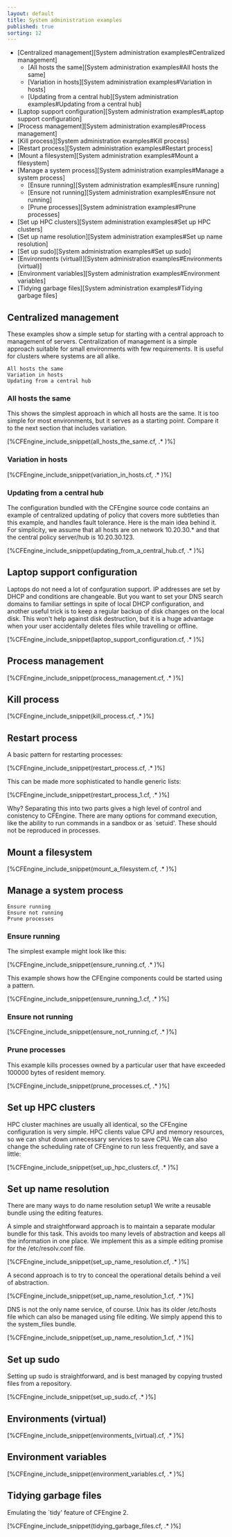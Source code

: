 ```yaml
---
layout: default
title: System administration examples
published: true
sorting: 12
---
```


* [Centralized management][System administration examples#Centralized management]
	* [All hosts the same][System administration examples#All hosts the same]
	* [Variation in hosts][System administration examples#Variation in hosts]
	* [Updating from a central hub][System administration examples#Updating from a central hub]
* [Laptop support configuration][System administration examples#Laptop support configuration]
* [Process management][System administration examples#Process management]
* [Kill process][System administration examples#Kill process]
* [Restart process][System administration examples#Restart process]
* [Mount a filesystem][System administration examples#Mount a filesystem]
* [Manage a system process][System administration examples#Manage a system process]
	* [Ensure running][System administration examples#Ensure running]
	* [Ensure not running][System administration examples#Ensure not running]
	* [Prune processes][System administration examples#Prune processes]
* [Set up HPC clusters][System administration examples#Set up HPC clusters]
* [Set up name resolution][System administration examples#Set up name resolution]
* [Set up sudo][System administration examples#Set up sudo]
* [Environments (virtual)][System administration examples#Environments (virtual)]
* [Environment variables][System administration examples#Environment variables]
* [Tidying garbage files][System administration examples#Tidying garbage files]

## Centralized management

These examples show a simple setup for starting with a central approach to management of servers. Centralization of management is a simple approach suitable for small environments with few requirements. It is useful for clusters where systems are all alike.

    All hosts the same
    Variation in hosts
    Updating from a central hub

### All hosts the same

This shows the simplest approach in which all hosts are the same. It is too simple for most environments, but it serves as a starting point. Compare it to the next section that includes variation.


[%CFEngine_include_snippet(all_hosts_the_same.cf, .* )%]

### Variation in hosts


[%CFEngine_include_snippet(variation_in_hosts.cf, .* )%]

### Updating from a central hub

The configuration bundled with the CFEngine source code contains an example of centralized updating of policy that covers more subtleties than this example, and handles fault tolerance. Here is the main idea behind it. For simplicity, we assume that all hosts are on network 10.20.30.* and that the central policy server/hub is 10.20.30.123.


[%CFEngine_include_snippet(updating_from_a_central_hub.cf, .* )%]

## Laptop support configuration

Laptops do not need a lot of confguration support. IP addresses are set by DHCP and conditions are changeable. But you want to set your DNS search domains to familiar settings in spite of local DHCP configuration, and another useful trick is to keep a regular backup of disk changes on the local disk. This won't help against disk destruction, but it is a huge advantage when your user accidentally deletes files while travelling or offline.


[%CFEngine_include_snippet(laptop_support_configuration.cf, .* )%]

## Process management


[%CFEngine_include_snippet(process_management.cf, .* )%]

## Kill process


[%CFEngine_include_snippet(kill_process.cf, .* )%]

## Restart process

A basic pattern for restarting processes:


[%CFEngine_include_snippet(restart_process.cf, .* )%]

This can be made more sophisticated to handle generic lists:

[%CFEngine_include_snippet(restart_process_1.cf, .* )%]

Why? Separating this into two parts gives a high level of control and conistency to CFEngine. There are many options for command execution, like the ability to run commands in a sandbox or as `setuid'. These should not be reproduced in processes.

## Mount a filesystem


[%CFEngine_include_snippet(mount_a_filesystem.cf, .* )%]


## Manage a system process

    Ensure running
    Ensure not running
    Prune processes

### Ensure running

The simplest example might look like this:


[%CFEngine_include_snippet(ensure_running.cf, .* )%]

This example shows how the CFEngine components could be started using a pattern.


[%CFEngine_include_snippet(ensure_running_1.cf, .* )%]

### Ensure not running


[%CFEngine_include_snippet(ensure_not_running.cf, .* )%]

### Prune processes

This example kills processes owned by a particular user that have exceeded 100000 bytes of resident memory.


[%CFEngine_include_snippet(prune_processes.cf, .* )%]

## Set up HPC clusters

HPC cluster machines are usually all identical, so the CFEngine configuration is very simple. HPC clients value CPU and memory resources, so we can shut down unnecessary services to save CPU. We can also change the scheduling rate of CFEngine to run less frequently, and save a little:


[%CFEngine_include_snippet(set_up_hpc_clusters.cf, .* )%]

## Set up name resolution

There are many ways to do name resolution setup1 We write a reusable bundle using the editing features.

A simple and straightforward approach is to maintain a separate modular bundle for this task. This avoids too many levels of abstraction and keeps all the information in one place. We implement this as a simple editing promise for the /etc/resolv.conf file.


[%CFEngine_include_snippet(set_up_name_resolution.cf, .* )%]

A second approach is to try to conceal the operational details behind a veil of abstraction.


[%CFEngine_include_snippet(set_up_name_resolution_1.cf, .* )%]

DNS is not the only name service, of course. Unix has its older /etc/hosts file which can also be managed using file editing. We simply append this to the system_files bundle.


[%CFEngine_include_snippet(set_up_name_resolution_1.cf, .* )%]

## Set up sudo

Setting up sudo is straightforward, and is best managed by copying trusted files from a repository.


[%CFEngine_include_snippet(set_up_sudo.cf, .* )%]

## Environments (virtual)


[%CFEngine_include_snippet(environments_(virtual).cf, .* )%]

## Environment variables


[%CFEngine_include_snippet(environment_variables.cf, .* )%]

## Tidying garbage files

Emulating the `tidy' feature of CFEngine 2.

[%CFEngine_include_snippet(tidying_garbage_files.cf, .* )%]
